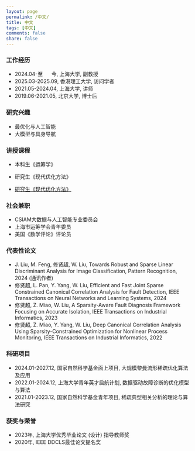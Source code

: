 ```yaml
---
layout: page
permalink: /中文/
title: 中文
tags: [中文]
comments: false
share: false
---
```




### 工作经历
* 2024.04-至&nbsp; &nbsp; &nbsp; 今, 上海大学, 副教授 <br>
* 2025.03-2025.09, 香港理工大学, 访问学者 <br>
* 2021.05-2024.04, 上海大学, 讲师 <br>
* 2019.06-2021.05, 北京大学, 博士后 <br>



### 研究兴趣
* 最优化与人工智能 <br>
* 大模型与具身导航 <br>


### 讲授课程
* 本科生《运筹学》 <br>
* 研究生《现代优化方法》 <br>

* <a href="https://ieeexplore.ieee.org/document/10935754" class="textlink" target="_blank"> 研究生《现代优化方法》 </a><br>



### 社会兼职
* CSIAM大数据与人工智能专业委员会 <br>
* 上海市运筹学会青年委员 <br>
* 美国《数学评论》评论员 <br>



### 代表性论文
* J. Liu, M. Feng, 修贤超, W. Liu, Towards Robust and Sparse Linear Discriminant Analysis for Image Classification, Pattern Recognition, 2024 (通讯作者) <br>
* 修贤超, L. Pan, Y. Yang, W. Liu, Efficient and Fast Joint Sparse Constrained Canonical Correlation Analysis for Fault Detection, IEEE Transactions on Neural Networks and Learning Systems, 2024 <br>
* 修贤超, Z. Miao, W. Liu, A Sparsity-Aware Fault Diagnosis Framework Focusing on Accurate Isolation, IEEE Transactions on Industrial Informatics, 2023 <br>
* 修贤超, Z. Miao, Y. Yang, W. Liu, Deep Canonical Correlation Analysis Using Sparsity-Constrained Optimization for Nonlinear Process Monitoring, IEEE Transactions on Industrial Informatics, 2022<br>



### 科研项目
* 2024.01-2027.12, 国家自然科学基金面上项目, 大规模黎曼流形稀疏优化算法及应用 <br>
* 2022.01-2024.12, 上海大学青年英才启航计划, 数据驱动故障诊断的优化模型与算法 <br>
* 2021.01-2023.12, 国家自然科学基金青年项目, 稀疏典型相关分析的理论与算法研究 <br>


### 获奖与荣誉
* 2023年, 上海大学优秀毕业论文 (设计) 指导教师奖 <br>
* 2020年, IEEE DDCLS最佳论文提名奖 <br>

